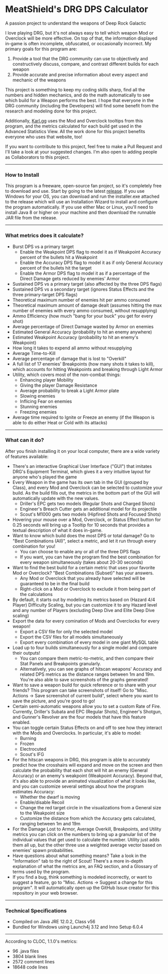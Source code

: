 # MeatShield's DRG DPS Calculator
A passion project to understand the weapons of Deep Rock Galactic

I love playing DRG, but it's not always easy to tell which weapon Mod or Overclock will be more effective. On top of that, the information displayed in-game is often incomplete, obfuscated, or occasionally incorrect. My primary goals for this program are:
1. Provide a tool that the DRG community can use to objectively and constructively discuss, compare, and contrast different builds for each weapon 
2. Provide accurate and precise information about every aspect and mechanic of the weapons

This project is something to keep my coding skills sharp, find all the numbers and hidden mechanics, and do the math automatically to see which build for a Weapon performs the best. I hope that everyone in the DRG community (including the Developers) will find some benefit from the research and modeling done for this project.

Additionally, [Karl.gg](https://karl.gg/) uses the Mod and Overclock tooltips from this program, and the metrics calculated for each build get used in the Advanced Statistics View. All the work done for this project benefits everyone who uses that website, too!

If you want to contribute to this project, feel free to make a Pull Request and I'll take a look at your suggested changes. I'm also open to adding people as Collaborators to this project.

___
### How to Install
This program is a freeware, open-source fan project, so it's completely free to download and use. Start by going to the latest [release](https://github.com/drg-tools/drg-weapons-calculator/releases). If you use Windows for your OS, you can download and run the installer.exe attached to the release which will use an Installation Wizard to install and configure the program automatically. If you use either Mac or Linux, you'll need to install Java 8 or higher on your machine and then download the runnable JAR file from the release.

___
### What metrics does it calculate?
- Burst DPS vs a primary target
  - Enable the Weakpoint DPS flag to model it as if Weakpoint Accuracy percent of the bullets hit a Weakpoint
  - Enable the Accuracy DPS flag to model it as if only General Accuracy percent of the bullets hit the target
  - Enable the Armor DPS flag to model it as if a percentage of the Direct Damage gets reduced by enemies' Armor
- Sustained DPS vs a primary target (also affected by the three DPS flags)
- Sustained DPS vs a secondary target (ignores Status Effects and the three primary-target DPS flags)
- Theoretical maximum number of enemies hit per ammo consumed
- Theoretical maximum amount of damage dealt (assumes hitting the max number of enemies with every ammo consumed, without resupplying)
- Ammo Efficiency (how much "bang for your buck" you get for every shot)
- Average percentage of Direct Damage wasted by Armor on enemies
- Estimated General Accuracy (probability to hit an enemy anywhere)
- Estimated Weakpoint Accuracy (probability to hit an enemy's Weakpoint)
- How long it takes to expend all ammo without resupplying
- Average Time-to-Kill
- Average percentage of damage that is lost to "Overkill"
- A full list of 17 enemies' Breakpoints (how many shots it takes to kill), which accounts for hitting Weakpoints and breaking through Light Armor
- Utility, which covers most of the non-combat things:
  - Enhancing player Mobility
  - Giving the player Damage Resistance
  - Average probability to break a Light Armor plate
  - Slowing enemies
  - Inflicing Fear on enemies
  - Stunning enemies
  - Freezing enemies
- Average time required to Ignite or Freeze an enemy (if the Weapon is able to do either Heat or Cold with its attacks)

___
### What can it do?
After you finish installing it on your local computer, there are a wide variety of features available:
- There's an interactive Graphical User Interface ("GUI") that imitates DRG's Equipment Terminal, which gives it a very intuitive layout for anyone who's played the game
- Every Weapon in the game has its own tab in the GUI (grouped by Class), and every Mod and Overclock can be selected to customize your build. As the build fills out, the metrics in the bottom part of the GUI will automatically update with the new values.
  - Driller's EPC gets two models (Regular Shots and Charged Shots)
  - Engineer's Breach Cutter gets an additional model for its projectile
  - Scout's M1000 gets two models (Hipfired Shots and Focused Shots)
- Hovering your mouse over a Mod, Overclock, or Status Effect button for 0.25 seconds will bring up a Tooltip for 10 seconds that provides a textual description of what it does in-game.
- Want to know which build does the most DPS or total damage? Go to "Best Combinations (All)", select a metric, and let it run through every combination for you!
  - You can choose to enable any or all of the three DPS flags
  - If you want, you can have the program find the best combination for every weapon simultaneously (takes about 20-30 seconds)
- Want to find the best build for a certain metric that uses your favorite Mod or Overclock? "Best Combinations (Subset)" has your answers.
  - Any Mod or Overclock that you already have selected will be guaranteed to be in the final build
  - Right-click on a Mod or Overclock to exclude it from being part of the calculations
- By default, it starts out by modeling its metrics based on (Hazard 4/4 Player) Difficulty Scaling, but you can customize it to any Hazard level and any number of Players (excluding Deep Dive and Elite Deep Dive scaling)
- Export the data for every comination of Mods and Overclocks for every weapon! 
  - Export a CSV file for only the selected model
  - Export the CSV files for all models simultaneously
  - Export every combination of every model in one giant MySQL table
- Load up to four builds simultaneously for a single model and compare their outputs! 
  - You can compare them metric-to-metric, and then compare their Stat Panels and Breakpoints granularly. 
  - Alternatively, you can see graphs of hitscan weapons' Accuracy and related DPS metrics as the distance ranges between 1m and 19m. You're also able to save screenshots of the graphs generated!
- Want to save a weapon build for quick reference or to share with your friends? This program can take screenshots of itself! Go to "Misc. Actions -> Save screenshot of current build", select where you want to save the picture, and you're good to go!
- Certain semi-automatic weapons allow you to set a custom Rate of Fire. Currently, Driller's Subata and EPC (Regular Shots), Engineer's Shotgun, and Gunner's Revolver are the four models that have this feature enabled.
- You can toggle certain Status Effects on and off to see how they interact with the Mods and Overclocks. In particular, it's able to model:
  - Burning
  - Frozen
  - Electrocuted
  - Scout's IFG
- For the hitscan weapons in DRG, this program is able to accurately predict how the crosshairs will expand and move on the screen and then calculate the probability that each shot will hit an enemy (General Accuracy) or an enemy's weakpoint (Weakpoint Accuracy). Beyond that, it's also able to provide an animated visualization of what it looks like, and you can customize several settings about how the program estimates Accuracy:
  - Whether the dwarf is moving
  - Enable/disable Recoil
  - Change the red target circle in the visualizations from a General size to the Weakpoint size
  - Customize the distance from which the Accuracy gets calculated, ranging between 1m and 19m
- For the Damage Lost to Armor, Average Overkill, Breakpoints, and Utility metrics you can click on the numbers to bring up a granular list of the individual values that get used to calculate the number. Utility just adds them all up, but the other three use a weighted average vector based on enemies' spawn probabilities.
- Have questions about what something means? Take a look in the "Information" tab to the right of Scout! There's a more in-depth explanation of what the metrics are, an FAQ section, and a Glossary of terms used by the program.
- If you find a bug, think something is modeled incorrectly, or want to suggest a feature, go to "Misc. Actions -> Suggest a change for this program". It will automatically open up the GitHub Issue creator for this repository in your web browser.

___
### Technical Specifications
* Compiled on Java JRE 12.0.2, Class v56
* Bundled for Windows using Launch4j 3.12 and Inno Setup 6.0.4

___
According to CLOC, 1.1.0's metrics:
* 96 .java files
* 3804 blank lines
* 2572 comment lines
* 18648 code lines